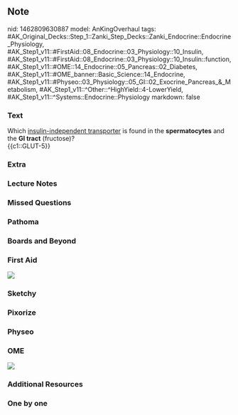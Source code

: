 ## Note
nid: 1462809630887
model: AnKingOverhaul
tags: #AK_Original_Decks::Step_1::Zanki_Step_Decks::Zanki_Endocrine::Endocrine_Physiology, #AK_Step1_v11::#FirstAid::08_Endocrine::03_Physiology::10_Insulin, #AK_Step1_v11::#FirstAid::08_Endocrine::03_Physiology::10_Insulin::function, #AK_Step1_v11::#OME::14_Endocrine::05_Pancreas::02_Diabetes, #AK_Step1_v11::#OME_banner::Basic_Science::14_Endocrine, #AK_Step1_v11::#Physeo::03_Physiology::05_GI::02_Exocrine_Pancreas_&_Metabolism, #AK_Step1_v11::^Other::^HighYield::4-LowerYield, #AK_Step1_v11::^Systems::Endocrine::Physiology
markdown: false

### Text
<div>
  Which <u>insulin-independent transporter</u> is found in the
  <b>spermatocytes</b> and the <b>GI tract</b> (fructose)?
</div>
<div>
  {{c1::GLUT-5}}
</div>

### Extra


### Lecture Notes


### Missed Questions


### Pathoma


### Boards and Beyond


### First Aid
<img src="tmpz1Od0y.png">

### Sketchy


### Pixorize


### Physeo


### OME
<div class="ome-widget">
  <a href=
  "https://onlinemeded.org/spa/endocrine?ref=anki"><img src="_OME_AnkiFlashcards_Topic_4.png"></a>
</div>

### Additional Resources


### One by one

